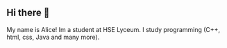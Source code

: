 ## Hi there 👋  
 
My name is Alice! Im a student at HSE Lyceum. I study programming (C++, html, css, Java and many more).

